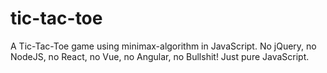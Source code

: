 # tic-tac-toe
A Tic-Tac-Toe game using minimax-algorithm in JavaScript.
No jQuery, no NodeJS, no React, no Vue, no Angular, no Bullshit! Just pure JavaScript.
